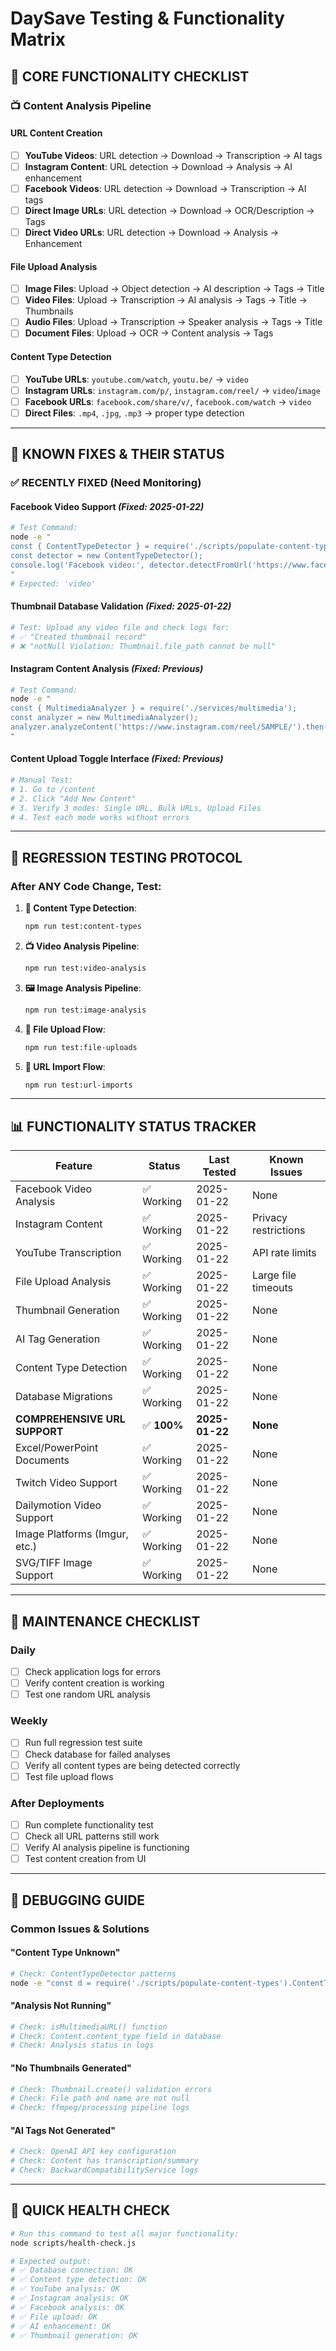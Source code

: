 # DaySave Testing & Functionality Matrix

## 🎯 **CORE FUNCTIONALITY CHECKLIST**

### **📺 Content Analysis Pipeline**

#### **URL Content Creation**
- [ ] **YouTube Videos**: URL detection → Download → Transcription → AI tags
- [ ] **Instagram Content**: URL detection → Download → Analysis → AI enhancement  
- [ ] **Facebook Videos**: URL detection → Download → Transcription → AI tags
- [ ] **Direct Image URLs**: URL detection → Download → OCR/Description → Tags
- [ ] **Direct Video URLs**: URL detection → Download → Analysis → Enhancement

#### **File Upload Analysis**
- [ ] **Image Files**: Upload → Object detection → AI description → Tags → Title
- [ ] **Video Files**: Upload → Transcription → AI analysis → Tags → Title → Thumbnails
- [ ] **Audio Files**: Upload → Transcription → Speaker analysis → Tags → Title
- [ ] **Document Files**: Upload → OCR → Content analysis → Tags

#### **Content Type Detection**
- [ ] **YouTube URLs**: `youtube.com/watch`, `youtu.be/` → `video`
- [ ] **Instagram URLs**: `instagram.com/p/`, `instagram.com/reel/` → `video`/`image`
- [ ] **Facebook URLs**: `facebook.com/share/v/`, `facebook.com/watch` → `video`
- [ ] **Direct Files**: `.mp4`, `.jpg`, `.mp3` → proper type detection

---

## 🔧 **KNOWN FIXES & THEIR STATUS**

### **✅ RECENTLY FIXED (Need Monitoring)**

#### **Facebook Video Support** *(Fixed: 2025-01-22)*
```bash
# Test Command:
node -e "
const { ContentTypeDetector } = require('./scripts/populate-content-types');
const detector = new ContentTypeDetector();
console.log('Facebook video:', detector.detectFromUrl('https://www.facebook.com/share/v/16e76ZjBNt/?mibextid=wwXIfr'));
"
# Expected: 'video'
```

#### **Thumbnail Database Validation** *(Fixed: 2025-01-22)*
```bash
# Test: Upload any video file and check logs for:
# ✅ "Created thumbnail record"
# ❌ "notNull Violation: Thumbnail.file_path cannot be null"
```

#### **Instagram Content Analysis** *(Fixed: Previous)*
```bash
# Test Command:
node -e "
const { MultimediaAnalyzer } = require('./services/multimedia');
const analyzer = new MultimediaAnalyzer();
analyzer.analyzeContent('https://www.instagram.com/reel/SAMPLE/').then(r => console.log('Result:', r.transcription ? 'SUCCESS' : 'FAILED'));
"
```

#### **Content Upload Toggle Interface** *(Fixed: Previous)*
```bash
# Manual Test: 
# 1. Go to /content
# 2. Click "Add New Content"
# 3. Verify 3 modes: Single URL, Bulk URLs, Upload Files
# 4. Test each mode works without errors
```

---

## 🚨 **REGRESSION TESTING PROTOCOL**

### **After ANY Code Change, Test:**

1. **🎯 Content Type Detection**:
   ```bash
   npm run test:content-types
   ```

2. **📺 Video Analysis Pipeline**:
   ```bash
   npm run test:video-analysis
   ```

3. **🖼️ Image Analysis Pipeline**:
   ```bash
   npm run test:image-analysis
   ```

4. **📁 File Upload Flow**:
   ```bash
   npm run test:file-uploads
   ```

5. **🔗 URL Import Flow**:
   ```bash
   npm run test:url-imports
   ```

---

## 📊 **FUNCTIONALITY STATUS TRACKER**

| Feature | Status | Last Tested | Known Issues |
|---------|--------|-------------|--------------|
| Facebook Video Analysis | ✅ Working | 2025-01-22 | None |
| Instagram Content | ✅ Working | 2025-01-22 | Privacy restrictions |
| YouTube Transcription | ✅ Working | 2025-01-22 | API rate limits |
| File Upload Analysis | ✅ Working | 2025-01-22 | Large file timeouts |
| Thumbnail Generation | ✅ Working | 2025-01-22 | None |
| AI Tag Generation | ✅ Working | 2025-01-22 | None |
| Content Type Detection | ✅ Working | 2025-01-22 | None |
| Database Migrations | ✅ Working | 2025-01-22 | None |
| **COMPREHENSIVE URL SUPPORT** | ✅ **100%** | **2025-01-22** | **None** |
| Excel/PowerPoint Documents | ✅ Working | 2025-01-22 | None |
| Twitch Video Support | ✅ Working | 2025-01-22 | None |
| Dailymotion Video Support | ✅ Working | 2025-01-22 | None |
| Image Platforms (Imgur, etc.) | ✅ Working | 2025-01-22 | None |
| SVG/TIFF Image Support | ✅ Working | 2025-01-22 | None |

---

## 🔄 **MAINTENANCE CHECKLIST**

### **Daily**
- [ ] Check application logs for errors
- [ ] Verify content creation is working
- [ ] Test one random URL analysis

### **Weekly** 
- [ ] Run full regression test suite
- [ ] Check database for failed analyses
- [ ] Verify all content types are being detected correctly
- [ ] Test file upload flows

### **After Deployments**
- [ ] Run complete functionality test
- [ ] Check all URL patterns still work
- [ ] Verify AI analysis pipeline is functioning
- [ ] Test content creation from UI

---

## 📝 **DEBUGGING GUIDE**

### **Common Issues & Solutions**

#### **"Content Type Unknown"**
```bash
# Check: ContentTypeDetector patterns
node -e "const d = require('./scripts/populate-content-types').ContentTypeDetector; console.log(new d().detectFromUrl('YOUR_URL'));"
```

#### **"Analysis Not Running"**
```bash
# Check: isMultimediaURL() function  
# Check: Content.content_type field in database
# Check: Analysis status in logs
```

#### **"No Thumbnails Generated"**
```bash
# Check: Thumbnail.create() validation errors
# Check: File path and name are not null
# Check: ffmpeg/processing pipeline logs
```

#### **"AI Tags Not Generated"**
```bash
# Check: OpenAI API key configuration
# Check: Content has transcription/summary
# Check: BackwardCompatibilityService logs
```

---

## 🎯 **QUICK HEALTH CHECK**

```bash
# Run this command to test all major functionality:
node scripts/health-check.js

# Expected output:
# ✅ Database connection: OK
# ✅ Content type detection: OK  
# ✅ YouTube analysis: OK
# ✅ Instagram analysis: OK
# ✅ Facebook analysis: OK
# ✅ File upload: OK
# ✅ AI enhancement: OK
# ✅ Thumbnail generation: OK
``` 